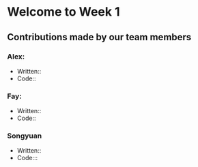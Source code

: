 # Welcome to Week 1
## Contributions made by our team members
### Alex:
- Written:: 
- Code:: 
### Fay:
- Written:: 
- Code:: 
### Songyuan
- Written:: 
- Code::: 
